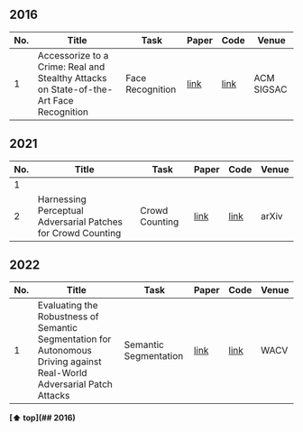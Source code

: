 ## 2016
| No.|      Title       | Task  | Paper | Code  | Venue |
| ---|       ---        |  ---  | ---   |  ---  | ---   |
| 1  | Accessorize to a Crime: Real and Stealthy Attacks on State-of-the-Art Face Recognition |  Face Recognition  | [link](https://dl.acm.org/doi/10.1145/2976749.2978392) | [link](https://github.com/mahmoods01/accessorize-to-a-crime) | ACM SIGSAC |

## 2021
| No.|      Title       | Task  | Paper | Code  | Venue |
| ---|       ---        |  ---  | ---   |  ---  | ---   |
| 1  | 
| 2  | Harnessing Perceptual Adversarial Patches for Crowd Counting | Crowd Counting | [link](https://arxiv.org/abs/2109.07986) | [link](https://github.com/shunchang-liu/PAP-Pytorch) | arXiv |

## 2022
| No.|      Title       | Task  | Paper | Code  | Venue |
| ---|       ---        |  ---  | ---   |  ---  | ---   |
| 1  | Evaluating the Robustness of Semantic Segmentation for Autonomous Driving against Real-World Adversarial Patch Attacks | Semantic Segmentation | [link](https://openaccess.thecvf.com/content/WACV2022/html/Nesti_Evaluating_the_Robustness_of_Semantic_Segmentation_for_Autonomous_Driving_Against_WACV_2022_paper.html) | [link](https://github.com/retis-ai/semsegadvpatch) | WACV |



**[⬆ top](## 2016)**